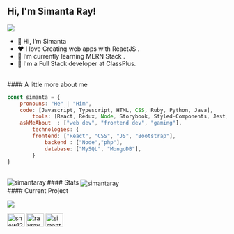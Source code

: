 <h2> Hi, I'm Simanta Ray! </h2>
<a align="center" href="https://github.com/DenverCoder1/readme-typing-svg"><img src="https://readme-typing-svg.herokuapp.com?&font=IBM+Plex+Sans&color=F72EE2&size=25&lines=Welcome+to+my+GitHub+Profile!;I'm+a+Full-stack+Developer"/></a>
</p><ul>  <li>👋 Hi, I’m Simanta</li>  <li>❤️ I love Creating web apps with ReactJS .</li>  <li>🌱 I’m currently learning MERN Stack .</li>  <li>💼 I'm a Full Stack developer at ClassPlus.</li></ul>
</br>
#### A little more about me

```js
const simanta = {
	pronouns: "He" | "Him",
	code: [Javascript, Typescript, HTML, CSS, Ruby, Python, Java],
    	tools: [React, Redux, Node, Storybook, Styled-Components, Jest, Docker],
   	askMeAbout  : ["web dev", "frontend dev", "gaming"],
    	technologies: {
		frontend: ["React", "CSS", "JS", "Bootstrap"],
        	backend : ["Node","php"],
        	database: ["MySQL", "MongoDB"],
		}
}
```
</br>
#### Stats
<img align="left" src="https://github-readme-stats.vercel.app/api/top-langs?username=simantaray&layout=compact&theme=onedark" alt="simantaray" />   
<img align="center" src="https://github-readme-stats.vercel.app/api?username=simantaray&show_icons=true&include_all_commits=true&theme=onedark" alt="simantaray" />
</br>
#### Current Project
<p href="https://github.com/simantaray/Ecommerce">  <!-- Change the `github-readme-stats.anuraghazra1.vercel.app` to `github-readme-stats.vercel.app`  -->  <img align="center" src="https://github-readme-stats.anuraghazra1.vercel.app/api/pin/?username=simantaray&repo=Ecommerce&theme=onedark" /></p>    
<p align="left">  <a href="https://dev.to/snow123" target="blank"><img align="center" src="https://raw.githubusercontent.com/rahuldkjain/github-profile-readme-generator/master/src/images/icons/Social/devto.svg" alt="snow123" height="30" width="40" /></a>  <a href="https://twitter.com/rayray61348223" target="blank"><img align="center" src="https://raw.githubusercontent.com/rahuldkjain/github-profile-readme-generator/master/src/images/icons/Social/twitter.svg" alt="rayray61348223" height="30" width="40" /></a>  <a href="https://linkedin.com/in/simanta-ray-a61b61231/" target="blank"><img align="center" src="https://raw.githubusercontent.com/rahuldkjain/github-profile-readme-generator/master/src/images/icons/Social/linked-in-alt.svg" alt="simanta-ray-a61b61231/" height="30" width="40" /></a>  </p>  


